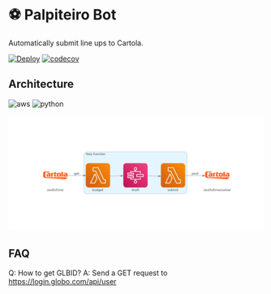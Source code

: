 # :soccer: Palpiteiro Bot
Automatically submit line ups to Cartola.

[![Deploy](https://github.com/matheusccouto/palpiteiro-bot/actions/workflows/deploy.yml/badge.svg)](https://github.com/matheusccouto/palpiteiro-bot/actions/workflows/deploy.yml)
[![codecov](https://codecov.io/github/matheusccouto/palpiteiro-bot/branch/main/graph/badge.svg?token=dlm1tXHh3K)](https://codecov.io/github/matheusccouto/palpiteiro-bot)

## Architecture
![aws](https://img.shields.io/badge/Amazon_AWS-FF9900?logo=amazonaws&logoColor=white)
![python](https://img.shields.io/badge/Python-FFD43B?logo=python&logoColor=blue)

![architecture](diagrams/architecture.png)

## FAQ
Q: How to get GLBID?
A: Send a GET request to https://login.globo.com/api/user

